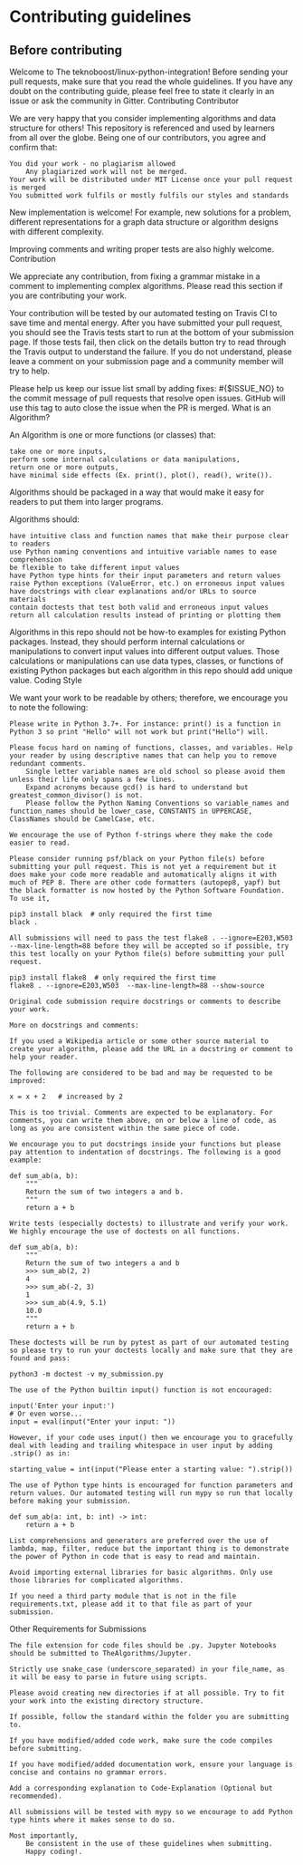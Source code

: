 # Contributing guidelines
## Before contributing

Welcome to The teknoboost/linux-python-integration! Before sending your pull requests, make sure that you read the whole guidelines. If you have any doubt on the contributing guide, please feel free to state it clearly in an issue or ask the community in Gitter.
Contributing
Contributor

We are very happy that you consider implementing algorithms and data structure for others! This repository is referenced and used by learners from all over the globe. Being one of our contributors, you agree and confirm that:

    You did your work - no plagiarism allowed
        Any plagiarized work will not be merged.
    Your work will be distributed under MIT License once your pull request is merged
    You submitted work fulfils or mostly fulfils our styles and standards

New implementation is welcome! For example, new solutions for a problem, different representations for a graph data structure or algorithm designs with different complexity.

Improving comments and writing proper tests are also highly welcome.
Contribution

We appreciate any contribution, from fixing a grammar mistake in a comment to implementing complex algorithms. Please read this section if you are contributing your work.

Your contribution will be tested by our automated testing on Travis CI to save time and mental energy. After you have submitted your pull request, you should see the Travis tests start to run at the bottom of your submission page. If those tests fail, then click on the details button try to read through the Travis output to understand the failure. If you do not understand, please leave a comment on your submission page and a community member will try to help.

Please help us keep our issue list small by adding fixes: #{$ISSUE_NO} to the commit message of pull requests that resolve open issues. GitHub will use this tag to auto close the issue when the PR is merged.
What is an Algorithm?

An Algorithm is one or more functions (or classes) that:

    take one or more inputs,
    perform some internal calculations or data manipulations,
    return one or more outputs,
    have minimal side effects (Ex. print(), plot(), read(), write()).

Algorithms should be packaged in a way that would make it easy for readers to put them into larger programs.

Algorithms should:

    have intuitive class and function names that make their purpose clear to readers
    use Python naming conventions and intuitive variable names to ease comprehension
    be flexible to take different input values
    have Python type hints for their input parameters and return values
    raise Python exceptions (ValueError, etc.) on erroneous input values
    have docstrings with clear explanations and/or URLs to source materials
    contain doctests that test both valid and erroneous input values
    return all calculation results instead of printing or plotting them

Algorithms in this repo should not be how-to examples for existing Python packages. Instead, they should perform internal calculations or manipulations to convert input values into different output values. Those calculations or manipulations can use data types, classes, or functions of existing Python packages but each algorithm in this repo should add unique value.
Coding Style

We want your work to be readable by others; therefore, we encourage you to note the following:

    Please write in Python 3.7+. For instance: print() is a function in Python 3 so print "Hello" will not work but print("Hello") will.

    Please focus hard on naming of functions, classes, and variables. Help your reader by using descriptive names that can help you to remove redundant comments.
        Single letter variable names are old school so please avoid them unless their life only spans a few lines.
        Expand acronyms because gcd() is hard to understand but greatest_common_divisor() is not.
        Please follow the Python Naming Conventions so variable_names and function_names should be lower_case, CONSTANTS in UPPERCASE, ClassNames should be CamelCase, etc.

    We encourage the use of Python f-strings where they make the code easier to read.

    Please consider running psf/black on your Python file(s) before submitting your pull request. This is not yet a requirement but it does make your code more readable and automatically aligns it with much of PEP 8. There are other code formatters (autopep8, yapf) but the black formatter is now hosted by the Python Software Foundation. To use it,

    pip3 install black  # only required the first time
    black .

    All submissions will need to pass the test flake8 . --ignore=E203,W503 --max-line-length=88 before they will be accepted so if possible, try this test locally on your Python file(s) before submitting your pull request.

    pip3 install flake8  # only required the first time
    flake8 . --ignore=E203,W503  --max-line-length=88 --show-source

    Original code submission require docstrings or comments to describe your work.

    More on docstrings and comments:

    If you used a Wikipedia article or some other source material to create your algorithm, please add the URL in a docstring or comment to help your reader.

    The following are considered to be bad and may be requested to be improved:

    x = x + 2	# increased by 2

    This is too trivial. Comments are expected to be explanatory. For comments, you can write them above, on or below a line of code, as long as you are consistent within the same piece of code.

    We encourage you to put docstrings inside your functions but please pay attention to indentation of docstrings. The following is a good example:

    def sum_ab(a, b):
        """
        Return the sum of two integers a and b.
        """
        return a + b

    Write tests (especially doctests) to illustrate and verify your work. We highly encourage the use of doctests on all functions.

    def sum_ab(a, b):
        """
        Return the sum of two integers a and b
        >>> sum_ab(2, 2)
        4
        >>> sum_ab(-2, 3)
        1
        >>> sum_ab(4.9, 5.1)
        10.0
        """
        return a + b

    These doctests will be run by pytest as part of our automated testing so please try to run your doctests locally and make sure that they are found and pass:

    python3 -m doctest -v my_submission.py

    The use of the Python builtin input() function is not encouraged:

    input('Enter your input:')
    # Or even worse...
    input = eval(input("Enter your input: "))

    However, if your code uses input() then we encourage you to gracefully deal with leading and trailing whitespace in user input by adding .strip() as in:

    starting_value = int(input("Please enter a starting value: ").strip())

    The use of Python type hints is encouraged for function parameters and return values. Our automated testing will run mypy so run that locally before making your submission.

    def sum_ab(a: int, b: int) -> int:
        return a + b

    List comprehensions and generators are preferred over the use of lambda, map, filter, reduce but the important thing is to demonstrate the power of Python in code that is easy to read and maintain.

    Avoid importing external libraries for basic algorithms. Only use those libraries for complicated algorithms.

    If you need a third party module that is not in the file requirements.txt, please add it to that file as part of your submission.

Other Requirements for Submissions

    The file extension for code files should be .py. Jupyter Notebooks should be submitted to TheAlgorithms/Jupyter.

    Strictly use snake_case (underscore_separated) in your file_name, as it will be easy to parse in future using scripts.

    Please avoid creating new directories if at all possible. Try to fit your work into the existing directory structure.

    If possible, follow the standard within the folder you are submitting to.

    If you have modified/added code work, make sure the code compiles before submitting.

    If you have modified/added documentation work, ensure your language is concise and contains no grammar errors.

    Add a corresponding explanation to Code-Explanation (Optional but recommended).

    All submissions will be tested with mypy so we encourage to add Python type hints where it makes sense to do so.

    Most importantly,
        Be consistent in the use of these guidelines when submitting.
        Happy coding!.
